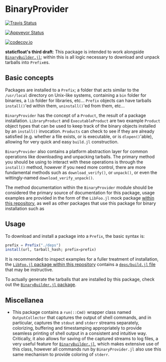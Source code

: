 # BinaryProvider

[![Travis Status](https://travis-ci.org/JuliaPackaging/BinaryProvider.jl.svg?branch=master)](https://travis-ci.org/JuliaPackaging/BinaryProvider.jl)

[![Appveyor Status](https://ci.appveyor.com/api/projects/status/0sbp28iie07c5dn3/branch/master?svg=true)](https://ci.appveyor.com/project/staticfloat/binaryprovider-jl-fu5p5/branch/master)

[![codecov.io](http://codecov.io/github/JuliaPackaging/BinaryProvider.jl/coverage.svg?branch=master)](http://codecov.io/github/JuliaPackaging/BinaryProvider.jl?branch=master)

**staticfloat's third draft**:  This package is intended to work alongside [`BinaryBuilder.jl`](https://github.com/JuliaPackaging/BinaryBuilder.jl); within this is all logic necessary to download and unpack tarballs into `Prefix`es.

## Basic concepts

Packages are installed to a `Prefix`; a folder that acts similar to the `/usr/local` directory on Unix-like systems, containing a `bin` folder for binaries, a `lib` folder for libraries, etc...  `Prefix` objects can have tarballs `install()`'ed within them, `uninstall()`'ed from them, etc...

`BinaryProvider` has the concept of a `Product`, the result of a package installation.  `LibraryProduct` and `ExecutableProduct` are two example `Product` object types that can be used to keep track of the binary objects installed by an `install()` invocation.  `Products` can check to see if they are already satisfied (e.g. whether a file exists, or is executable, or is `dlopen()`'able), allowing for very quick and easy `build.jl` construction.

`BinaryProvider` also contains a platform abstraction layer for common operations like downloading and unpacking tarballs.  The primary method you should be using to interact with these operations is through the `install()` method, however if you need more control, there are more fundamental methods such as `download_verify()`, or `unpack()`, or even the wittingly-named `download_verify_unpack()`.

The method documentation within the `BinaryProvider` module should be considered the primary source of documentation for this package, usage examples are provided in the form of the `LibFoo.jl` mock package [within this repository](test/LibFoo.jl), as well as other packages that use this package for binary installation such as 

## Usage

To download and install a package into a `Prefix`, the basic syntax is:
```julia
prefix = Prefix("./deps")
install(url, tarball_hash; prefix=prefix)
```

It is recommended to inspect examples for a fuller treatment of installation, the [`LibFoo.jl` package within this repository](test/LibFoo.jl) contains a [`deps/build.jl` file](test/LibFoo.jl/deps/build.jl) that may be instructive.

To actually generate the tarballs that are installed by this package, check out the [`BinaryBuilder.jl` package](https://github.com/JuliaPackaging/BinaryBuilder.jl).

## Miscellanea

* This package contains a `run(::Cmd)` wrapper class named `OutputCollector` that captures the output of shell commands, and in particular, captures the `stdout` and `stderr` streams separately, colorizing, buffering and timestamping appropriately to provide seamless printing of shell output in a consistent and intuitive way.  Critically, it also allows for saving of the captured streams to log files, a very useful feature for [`BinaryBuilder.jl`](https://github.com/JuliaPackaging/BinaryBuilder.jl), which makes extensive use of this class, however all commands run by `BinaryProvider.jl` also use this same mechanism to provide coloring of `stderr`.